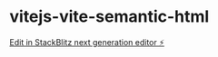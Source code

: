 # vitejs-vite-semantic-html

[Edit in StackBlitz next generation editor ⚡️](https://stackblitz.com/~/github.com/greatdane-cloud/vitejs-vite-semantic-html)